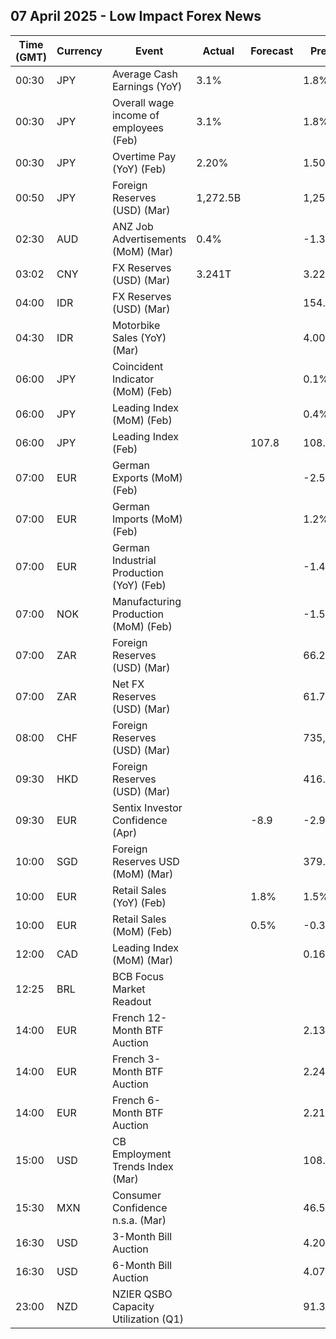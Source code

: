 ## 07 April 2025 - Low Impact Forex News

| Time (GMT) | Currency | Event | Actual | Forecast | Previous |
|------|----------|-------|--------|----------|----------|
| 00:30 | JPY | Average Cash Earnings (YoY) | 3.1% |  | 1.8% |
| 00:30 | JPY | Overall wage income of employees (Feb) | 3.1% |  | 1.8% |
| 00:30 | JPY | Overtime Pay (YoY) (Feb) | 2.20% |  | 1.50% |
| 00:50 | JPY | Foreign Reserves (USD) (Mar) | 1,272.5B |  | 1,253.3B |
| 02:30 | AUD | ANZ Job Advertisements (MoM) (Mar) | 0.4% |  | -1.3% |
| 03:02 | CNY | FX Reserves (USD) (Mar) | 3.241T |  | 3.227T |
| 04:00 | IDR | FX Reserves (USD) (Mar) |  |  | 154.50B |
| 04:30 | IDR | Motorbike Sales (YoY) (Mar) |  |  | 4.00% |
| 06:00 | JPY | Coincident Indicator (MoM) (Feb) |  |  | 0.1% |
| 06:00 | JPY | Leading Index (MoM) (Feb) |  |  | 0.4% |
| 06:00 | JPY | Leading Index (Feb) |  | 107.8 | 108.3 |
| 07:00 | EUR | German Exports (MoM) (Feb) |  |  | -2.5% |
| 07:00 | EUR | German Imports (MoM) (Feb) |  |  | 1.2% |
| 07:00 | EUR | German Industrial Production (YoY) (Feb) |  |  | -1.49% |
| 07:00 | NOK | Manufacturing Production (MoM) (Feb) |  |  | -1.5% |
| 07:00 | ZAR | Foreign Reserves (USD) (Mar) |  |  | 66.26B |
| 07:00 | ZAR | Net FX Reserves (USD) (Mar) |  |  | 61.733B |
| 08:00 | CHF | Foreign Reserves (USD) (Mar) |  |  | 735,371.0B |
| 09:30 | HKD | Foreign Reserves (USD) (Mar) |  |  | 416.40B |
| 09:30 | EUR | Sentix Investor Confidence (Apr) |  | -8.9 | -2.9 |
| 10:00 | SGD | Foreign Reserves USD (MoM) (Mar) |  |  | 379.3B |
| 10:00 | EUR | Retail Sales (YoY) (Feb) |  | 1.8% | 1.5% |
| 10:00 | EUR | Retail Sales (MoM) (Feb) |  | 0.5% | -0.3% |
| 12:00 | CAD | Leading Index (MoM) (Mar) |  |  | 0.16% |
| 12:25 | BRL | BCB Focus Market Readout |  |  |  |
| 14:00 | EUR | French 12-Month BTF Auction |  |  | 2.131% |
| 14:00 | EUR | French 3-Month BTF Auction |  |  | 2.244% |
| 14:00 | EUR | French 6-Month BTF Auction |  |  | 2.211% |
| 15:00 | USD | CB Employment Trends Index (Mar) |  |  | 108.56 |
| 15:30 | MXN | Consumer Confidence n.s.a. (Mar) |  |  | 46.5 |
| 16:30 | USD | 3-Month Bill Auction |  |  | 4.205% |
| 16:30 | USD | 6-Month Bill Auction |  |  | 4.070% |
| 23:00 | NZD | NZIER QSBO Capacity Utilization (Q1) |  |  | 91.3% |
